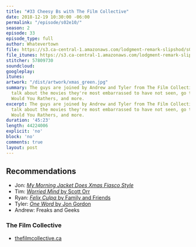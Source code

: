 ```yaml
---
title: "#33 Cheesy Bs with The Film Collective"
date: 2018-12-19 10:30:00 -06:00
permalink: "/episode/s02e10/"
season: 2
episode: 33
episode_type: full
author: Whatevertown
file: https://s3.ca-central-1.amazonaws.com/lodgment-remark-slipshod/s02e10.mp3
file_itunes: https://s3.ca-central-1.amazonaws.com/lodgment-remark-slipshod/s02e10.m4a
stitcher: 57809730
soundcloud:
googleplay:
itunes:
artwork: "/dist/artwork/xmas_green.jpg"
summary: The guys are joined by Andrew and Tyler from The Film Collective as they
  talk about the movies they're most embarrassed to have not seen, go through some
  Would You Rathers, and more.
excerpt: The guys are joined by Andrew and Tyler from The Film Collective as they
  talk about the movies they're most embarrassed to have not seen, go through some
  Would You Rathers, and more.
duration: '45:23'
length: 44224006
explicit: 'no'
block: 'no'
comments: true
layout: post
---
```


## Recommendations
- Jon: *[My Morning Jacket Does Xmas Fiasco Style](https://open.spotify.com/album/0kEMvaiXSyIXU0WAxKhV6c?si=cy34w4nATwyDxGZqSwBEOA)*
- Tim: [*Worried Mind* by Scott Orr](https://open.spotify.com/album/4h0xoGomQxDmfgkzNFKDM2?si=k36qE_JYTE2SgcG-gz6IEg)
- Ryan: [*Felix Culpa* by Family and Friends](https://open.spotify.com/album/5re3QB59XuY5PpY1iezxGL?si=bT9j43cOTnKIaiaLqwKcUQ)
- Tyler: [*One Word* by Jon Gordon](http://jongordon.com/books/one-word/)
- Andrew: Freaks and Geeks

### The Film Collective
- [thefilmcollective.ca](https://www.thefilmcollective.ca)
